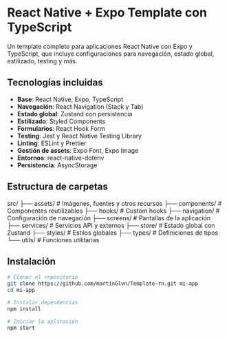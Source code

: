 # React Native + Expo Template con TypeScript

Un template completo para aplicaciones React Native con Expo y TypeScript, que incluye configuraciones para navegación, estado global, estilizado, testing y más.

## Tecnologías incluidas

- **Base**: React Native, Expo, TypeScript
- **Navegación**: React Navigation (Stack y Tab)
- **Estado global**: Zustand con persistencia
- **Estilizado**: Styled Components
- **Formularios**: React Hook Form
- **Testing**: Jest y React Native Testing Library
- **Linting**: ESLint y Prettier
- **Gestión de assets**: Expo Font, Expo Image
- **Entornos**: react-native-dotenv
- **Persistencia**: AsyncStorage

## Estructura de carpetas
src/
├── assets/ # Imágenes, fuentes y otros recursos
├── components/ # Componentes reutilizables
├── hooks/ # Custom hooks
├── navigation/ # Configuración de navegación
├── screens/ # Pantallas de la aplicación
├── services/ # Servicios API y externos
├── store/ # Estado global con Zustand
├── styles/ # Estilos globales
├── types/ # Definiciones de tipos
└── utils/ # Funciones utilitarias

## Instalación

```bash
# Clonar el repositorio
git clone https://github.com/martinGlvn/Template-rn.git mi-app
cd mi-app

# Instalar dependencias
npm install

# Iniciar la aplicación
npm start